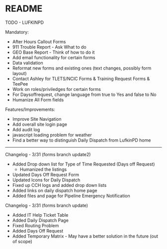# README

TODO - LUFKINPD

Mandatory:
- After Hours Callout Forms
- 911 Trouble Report - Ask What to do
- GEO Base Report - Think of how to do it
- Add email functionality for certain forms
- Data validation
- Reformat new forms and existing ones (text changes, possibly form layout)
- Contact Ashley for TLETS/NCIC Forms & Training Request Forms & TeePee
- Work on roles/priviledges for certain forms
- For Daysoffrequest, change language from true to Yes and false to No
- Humanize All Form fields

Features/Improvements:
- Improve Site Navigation
- Add overall site login page
- Add audit log
- javascript loading problem for weather
- Find a better way to distinguish Daily Dispatch from LufkinPD home

-----------------

Changelog - 3/31 (forms branch update2)
- Added Drop down list for Type of Time Requested (Days off Request)
	- Humanized the listings
- Updated Days Off Request Form 
- Updated Icons for Daily Dispatch
- Fixed up CCH logs and added drop down lists
- Added links on daily dispatch home page
- Added files and page for Pipeline Emergency Notification

Changelog - 3/31 (forms branch update)
- Added IT Help Ticket Table
- Added Daily Dispatch Page
- Fixed Routing Problem
- Added Days Off Request
- Added Temporary Matrix - May have a better solution in the future (out of scope)


